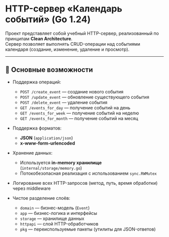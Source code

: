 # HTTP-сервер «Календарь событий» (Go 1.24)

Проект представляет собой учебный HTTP-сервер, реализованный по принципам **Clean Architecture**.  
Сервер позволяет выполнять CRUD-операции над событиями календаря (создание, изменение, удаление и просмотр).

---

## 🔧 Основные возможности

- Поддержка операций:
    - `POST /create_event` — создание нового события
    - `POST /update_event` — обновление существующего события
    - `POST /delete_event` — удаление события
    - `GET /events_for_day` — получение событий на день
    - `GET /events_for_week` — получение событий на неделю
    - `GET /events_for_month` — получение событий на месяц

- Поддержка форматов:
    - **JSON** (`application/json`)
    - **x-www-form-urlencoded**

- Хранение данных:
    - Используется **in-memory хранилище** (`internal/storage/memory.go`)
    - Потокобезопасная реализация с использованием `sync.RWMutex`

- Логирование всех HTTP-запросов (метод, путь, время обработки) через middleware

- Чистое разделение слоёв:
    - `domain` — бизнес-модель (`Event`)
    - `app` — бизнес-логика и интерфейсы
    - `storage` — хранилище данных
    - `httpapi` — слой HTTP-обработчиков
    - `pkg` — переиспользуемые пакеты (утилиты для JSON-ответов)
